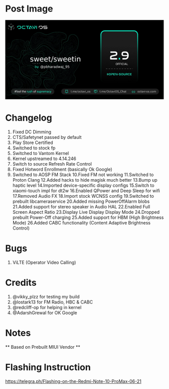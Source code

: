 # Post Image
![Alt text](images/octavi/2.9sweet.jpg)

# Changelog
1. Fixed DC Dimming
2. CTS/Safetynet passed by default
3. Play Store Certified
4. Switched to stock fp
5. Switched to Vantom Kernel
6. Kernel upstreamed to 4.14.246
7. Switch to source Refresh Rate Control
8. Fixed Hotword Enrollment (basically Ok Google)
9. Switched to AOSP FM Stack
10.Fixed FM not working
11.Switched to Proton Clang
12.Added hacks to hide magisk much better
13.Bump up haptic level
14.Imported device-specific display configs
15.Switch to xiaomi-touch impl for dt2w
16.Enabled QPower and Deep Sleep for wifi
17.Removed Audio FX
18.Import stock WCNSS config
19.Switched to prebuilt libcameraservice
20.Added missing PowerOffAlarm blobs
21.Added support for stereo speaker in Audio HAL
22.Enabled Full Screen Aspect Ratio
23.Display Live Display Display Mode
24.Dropped prebuilt Power-Off charging
25.Added support for HBM (High Brightness Mode)
26.Added CABC functionality (Content Adaptive Brightness Control)
 

# Bugs
1. ViLTE (Operator Video Calling)

# Credits
1. @vikky_plzz for testing my build
2. @lostark13 for FM Radio, HBC & CABC
3. @redcliff-op for helping in kernel
4. @AdarshGrewal for OK Google

# Notes
** Based on Prebuilt MIUI Vendor **

# Flashing Instruction
https://telegra.ph/Flashing-on-the-Redmi-Note-10-ProMax-06-21
